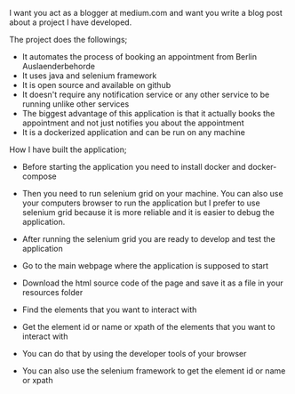 

I want you act as a blogger at medium.com and want you write a blog post about a project I have developed.

The project does the followings;
- It automates the process of booking an appointment from Berlin Auslaenderbehorde
- It uses java and selenium framework
- It is open source and available on github
- It doesn't require any notification service or any other service to be running unlike other services
- The biggest advantage of this application is that it actually books the appointment and not just notifies you about the appointment
- It is a dockerized application and can be run on any machine


How I have built the application;

- Before starting the application you need to install docker and docker-compose
- Then you need to run selenium grid on your machine. You can also use your computers browser to run the application but I prefer to use selenium grid because it is more reliable and it is easier to debug the application.
- After running the selenium grid you are ready to develop and test the application

- Go to the main webpage where the application is supposed to start
- Download the html source code of the page and save it as a file in your resources folder 
- Find the elements that you want to interact with
- Get the element id or name or xpath of the elements that you want to interact with
- You can do that by using the developer tools of your browser
- You can also use the selenium framework to get the element id or name or xpath


